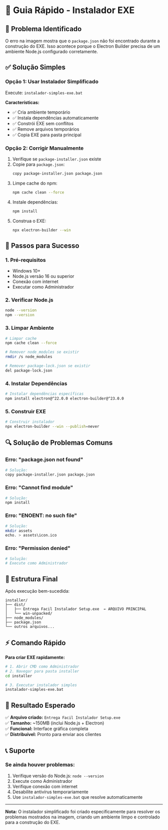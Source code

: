 # 🚀 Guia Rápido - Instalador EXE

## 🔧 Problema Identificado
O erro na imagem mostra que o `package.json` não foi encontrado durante a construção do EXE. Isso acontece porque o Electron Builder precisa de um ambiente Node.js configurado corretamente.

## ✅ Solução Simples

### **Opção 1: Usar Instalador Simplificado**
Execute: `instalador-simples-exe.bat`

**Características:**
- ✅ Cria ambiente temporário
- ✅ Instala dependências automaticamente
- ✅ Constrói EXE sem conflitos
- ✅ Remove arquivos temporários
- ✅ Copia EXE para pasta principal

### **Opção 2: Corrigir Manualmente**
1. Verifique se `package-installer.json` existe
2. Copie para `package.json`:
   ```bash
   copy package-installer.json package.json
   ```
3. Limpe cache do npm:
   ```bash
   npm cache clean --force
   ```
4. Instale dependências:
   ```bash
   npm install
   ```
5. Construa o EXE:
   ```bash
   npx electron-builder --win
   ```

## 🎯 Passos para Sucesso

### **1. Pré-requisitos**
- Windows 10+
- Node.js versão 16 ou superior
- Conexão com internet
- Executar como Administrador

### **2. Verificar Node.js**
```bash
node --version
npm --version
```

### **3. Limpar Ambiente**
```bash
# Limpar cache
npm cache clean --force

# Remover node_modules se existir
rmdir /s node_modules

# Remover package-lock.json se existir
del package-lock.json
```

### **4. Instalar Dependências**
```bash
# Instalar dependências específicas
npm install electron@^22.0.0 electron-builder@^23.0.0
```

### **5. Construir EXE**
```bash
# Construir instalador
npx electron-builder --win --publish=never
```

## 🔍 Solução de Problemas Comuns

### **Erro: "package.json not found"**
```bash
# Solução:
copy package-installer.json package.json
```

### **Erro: "Cannot find module"**
```bash
# Solução:
npm install
```

### **Erro: "ENOENT: no such file"**
```bash
# Solução:
mkdir assets
echo. > assets\icon.ico
```

### **Erro: "Permission denied"**
```bash
# Solução:
# Execute como Administrador
```

## 📁 Estrutura Final

Após execução bem-sucedida:
```
installer/
├── dist/
│   ├── Entrega Facil Instalador Setup.exe  ← ARQUIVO PRINCIPAL
│   └── win-unpacked/
├── node_modules/
├── package.json
└── outros arquivos...
```

## ⚡ Comando Rápido

**Para criar EXE rapidamente:**
```bash
# 1. Abrir CMD como Administrador
# 2. Navegar para pasta installer
cd installer

# 3. Executar instalador simples
instalador-simples-exe.bat
```

## 🎯 Resultado Esperado

✅ **Arquivo criado:** `Entrega Facil Instalador Setup.exe`  
✅ **Tamanho:** ~150MB (inclui Node.js + Electron)  
✅ **Funcional:** Interface gráfica completa  
✅ **Distribuível:** Pronto para enviar aos clientes  

## 📞 Suporte

### **Se ainda houver problemas:**
1. Verifique versão do Node.js: `node --version`
2. Execute como Administrador
3. Verifique conexão com internet
4. Desabilite antivírus temporariamente
5. Use `instalador-simples-exe.bat` que resolve automaticamente

---

**Nota:** O instalador simplificado foi criado especificamente para resolver os problemas mostrados na imagem, criando um ambiente limpo e controlado para a construção do EXE.